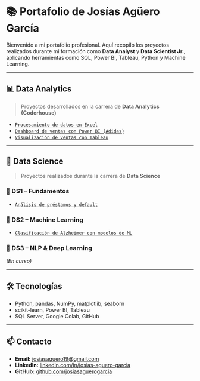# 📚 Portafolio de Josías Agüero García

Bienvenido a mi portafolio profesional. Aquí recopilo los proyectos realizados durante mi formación como **Data Analyst** y **Data Scientist Jr.**, aplicando herramientas como SQL, Power BI, Tableau, Python y Machine Learning.

---

## 📊 Data Analytics

> Proyectos desarrollados en la carrera de **Data Analytics (Coderhouse)**

- [`Procesamiento de datos en Excel`](./Data%20Analtycs/Procesamiento-Datos-Excel/README.md)  
- [`Dashboard de ventas con Power BI (Adidas)`](./Data%20Analtycs/PowerBI-Adidas/README.md)  
- [`Visualización de ventas con Tableau`](./Data%20Analtycs/Tableau/README.md)

---

## 🧠 Data Science

> Proyectos realizados durante la carrera de **Data Science**

### 📘 DS1 – Fundamentos
- [`Análisis de préstamos y default`](./Data%20Scientist/DS1-Fundamentos/README.md)

### 📗 DS2 – Machine Learning
- [`Clasificación de Alzheimer con modelos de ML`](./Data%20Scientist/DS2-MachineLearning/README.md)

### 📕 DS3 – NLP & Deep Learning
_(En curso)_

---

## 🛠️ Tecnologías

- Python, pandas, NumPy, matplotlib, seaborn  
- scikit-learn, Power BI, Tableau  
- SQL Server, Google Colab, GitHub

---

## 📫 Contacto

- **Email:** josiasaguero19@gmail.com  
- **LinkedIn:** [linkedin.com/in/josias-aguero-garcia](https://www.linkedin.com/in/josias-aguero-garcia)
- **GitHub:** [github.com/josiasaguerogarcia](https://github.com/josiasaguerogarcia)
